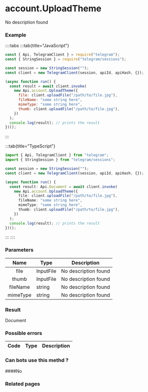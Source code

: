 # account.UploadTheme

No description found

### [](#example)Example

::::tabs
:::tab{title="JavaScript"}

```js
const { Api, TelegramClient } = require("telegram");
const { StringSession } = require("telegram/sessions");

const session = new StringSession("");
const client = new TelegramClient(session, apiId, apiHash, {});

(async function run() {
  const result = await client.invoke(
    new Api.account.UploadTheme({
      file: client.uploadFile("/path/to/file.jpg"),
      fileName: "some string here",
      mimeType: "some string here",
      thumb: client.uploadFile("/path/to/file.jpg"),
    })
  );
  console.log(result); // prints the result
})();
```

:::

:::tab{title="TypeScript"}

```ts
import { Api, TelegramClient } from "telegram";
import { StringSession } from "telegram/sessions";

const session = new StringSession("");
const client = new TelegramClient(session, apiId, apiHash, {});

(async function run() {
  const result: Api.Document = await client.invoke(
    new Api.account.UploadTheme({
      file: client.uploadFile("/path/to/file.jpg"),
      fileName: "some string here",
      mimeType: "some string here",
      thumb: client.uploadFile("/path/to/file.jpg"),
    })
  );
  console.log(result); // prints the result
})();
```

:::
::::

### [](#parameters)Parameters

|   Name   | Type      | Description          |
| :------: | --------- | -------------------- |
|   file   | InputFile | No description found |
|  thumb   | InputFile | No description found |
| fileName | string    | No description found |
| mimeType | string    | No description found |

### [](#result)Result

Document

### [](#possible-errors)Possible errors

| Code | Type | Description |
| :--: | ---- | ----------- |

### [](#can-bots-use-this-method)Can bots use this methd ?

####No

### [](#related-pages)Related pages
